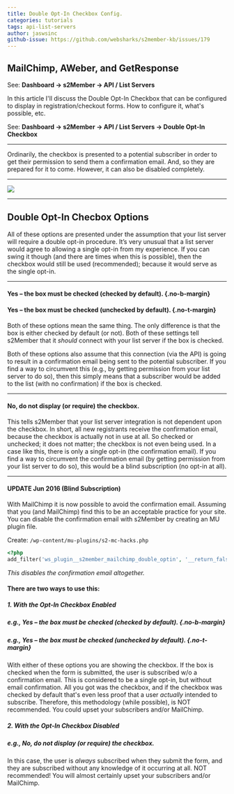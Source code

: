 ```yaml
---
title: Double Opt-In Checkbox Config.
categories: tutorials
tags: api-list-servers
author: jaswsinc
github-issue: https://github.com/websharks/s2member-kb/issues/179
---
```


## MailChimp, AWeber, and GetResponse

See: **Dashboard → s2Member → API / List Servers**

In this article I'll discuss the Double Opt-In Checkbox that can be configured to display in registration/checkout forms. How to configure it, what's possible, etc.

See: **Dashboard → s2Member → API / List Servers → Double Opt-In Checkbox**

---

Ordinarily, the checkbox is presented to a potential subscriber in order to get their permission to send them a confirmation email. And, so they are prepared for it to come. However, it can also be disabled completely.

---

![](http://cdn.websharks-inc.com/s2member/uploads/2014/01/Selection_112.png)

---

## Double Opt-In Checbox Options

All of these options are presented under the assumption that your list server will require a double opt-in procedure. It’s very unusual that a list server would agree to allowing a single opt-in from my experience. If you can swing it though (and there are times when this is possible), then the checkbox would still be used (recommended); because it would serve as the single opt-in.

---

#### Yes – the box must be checked (checked by default). {.no-b-margin}
#### Yes – the box must be checked (unchecked by default). {.no-t-margin}

Both of these options mean the same thing. The only difference is that the box is either checked by default (or not). Both of these settings tell s2Member that it _should_ connect with your list server if the box is checked.

Both of these options also assume that this connection (via the API) is going to result in a confirmation email being sent to the potential subscriber. If you find a way to circumvent this (e.g., by getting permission from your list server to do so), then this simply means that a subscriber would be added to the list (with no confirmation) if the box is checked.

---

#### No, do not display (or require) the checkbox.

This tells s2Member that your list server integration is not dependent upon the checkbox. In short, all new registrants receive the confirmation email, because the checkbox is actually not in use at all. So checked or unchecked; it does not matter; the checkbox is not even being used. In a case like this, there is only a single opt-in (the confirmation email). If you find a way to circumvent the confirmation email (by getting permission from your list server to do so), this would be a blind subscription (no opt-in at all).

---

#### UPDATE Jun 2016 (Blind Subscription)

With MailChimp it is now possible to avoid the confirmation email. Assuming that you (and MailChimp) find this to be an acceptable practice for your site. You can disable the confirmation email with s2Member by creating an MU plugin file.

Create: `/wp-content/mu-plugins/s2-mc-hacks.php`

```php
<?php
add_filter('ws_plugin__s2member_mailchimp_double_optin', '__return_false');
```

_This disables the confirmation email altogether._

#### There are two ways to use this:

##### *1.* With the Opt-In Checkbox Enabled

##### e.g., Yes – the box must be checked (checked by default). {.no-b-margin}
##### e.g., Yes – the box must be checked (unchecked by default). {.no-t-margin}

With either of these options you are showing the checkbox. If the box is checked when the form is submitted, the user is subscribed w/o a confirmation email. This is considered to be a single opt-in, but without email confirmation. All you got was the checkbox, and if the checkbox was checked by default that's even less proof that a user _actually_ intended to subscribe. Therefore, this methodology (while possible), is NOT recommended. You could upset your subscribers and/or MailChimp.

##### *2.* With the Opt-In Checkbox Disabled

##### e.g., No, do not display (or require) the checkbox.

In this case, the user is _always_ subscribed when they submit the form, and they are subscribed without any knowledge of it occurring at all. NOT recommended! You will almost certainly upset your subscribers and/or MailChimp.
